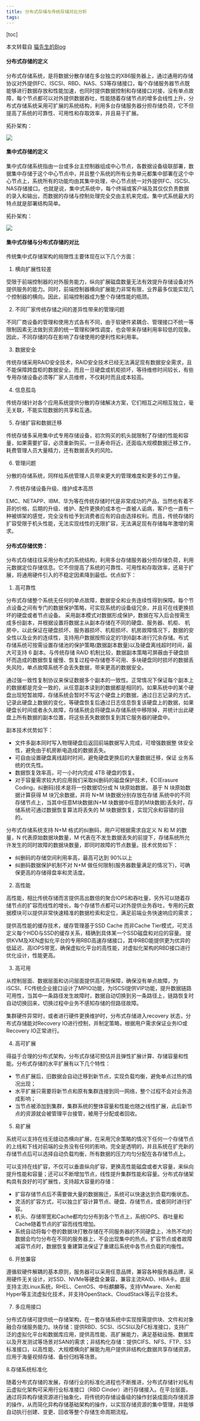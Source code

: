 ```yaml
---
title: 分布式存储与传统存储对比分析
tags: 
---
```


[toc]

本文转载自 [猫先生的Blog](https://www.mr-mao.cn/archives/soft-defined-storage-and-traditional-storage-analysis.html)

#### 分布式存储的定义

分布式存储系统，是将数据分散存储在多台独立的X86服务器上，通过通用的存储协议对外提供FC、ISCSI、RBD、NAS、S3等存储接口，每个存储服务器节点既能够进行数据存放和性能加速，也同时提供数据控制和存储接口对接，没有单点故障，每个节点都可以对外提供数据吞吐，性能随着存储节点的增多会线性上升，分布式存储系统采用可扩展的系统结构，利用多台存储服务器分担存储负荷，它不但提高了系统的可靠性、可用性和存取效率，并且易于扩展。

拓扑架构：

![](https://raw.githubusercontent.com/OliverRen/olili_blog_img/master/分布式存储与传统存储对比分析/20201122/1606045440126.png)

#### 集中式存储的定义

集中式存储系统指由一台或多台主控制器组成中心节点，各数据设备级联部署，数据集中存储于这个中心节点中，并且整个系统的所有业务单元都集中部署在这个中心节点上，系统所有的功能均由其集中处理，中心节点统一对外提供FC、ISCSI、NAS存储接口。也就是说，集中式系统中，每个终端或客户端及其仅仅负责数据的录入和输出，而数据的存储与控制处理完全交由主机来完成。集中式系统最大的特点就是部署结构简单。

拓扑架构：

![](https://raw.githubusercontent.com/OliverRen/olili_blog_img/master/分布式存储与传统存储对比分析/20201122/1606045452259.png)

#### 集中式存储与分布式存储的对比

传统集中式存储架构的局限性主要体现在以下几个方面：

1. 横向扩展性较差

受限于前端控制器的对外服务能力，纵向扩展磁盘数量无法有效提升存储设备对外提供服务的能力。同时，前端控制器横向扩展能力非常有限，业界最多仅能实现几个控制器的横向。因此，前端控制器成为整个存储性能的瓶颈。

2. 不同厂家传统存储之间的差异性带来的管理问题

不同厂商设备的管理和使用方式各有不同，由于软硬件紧耦合、管理接口不统一等限制因素无法做到资源的统一管理和弹性调度，也会带来存储利用率较低的现象。因此，不同存储的存在影响了存储使用的便利性和利用率。

3. 数据安全

传统存储采用RAID安全技术，RAID安全技术已经无法满足现有数据安全需求，且不能保障跨盘柜的数据安全。而且一旦硬盘或机柜损坏，等待维修时间较长，有些专用存储设备必须等厂家人员维修，不仅耗时而且成本较高。

4. 信息孤岛

传统存储针对各个应用系统提供分散的存储解决方案，它们相互之间相互独立，毫无关联，不能实现数据的共享和互通。

5. 存储扩容和数据迁移

传统存储多采用集中式专用存储设备，初次购买的机头就限制了存储的性能和容量，如果需要扩容，必须重新购买。一旦寿命将近，还面临大规模数据迁移工作，耗费管理人员大量精力，还有数据丢失的风险。

6. 管理问题

分散的存储系统，同样给系统管理人员带来更大的管理难度和更多的工作量。

7. 传统存储设备升级、维护成本高昂

EMC、NETAPP、IBM、华为等在传统存储时代是非常成功的产品，当然也有着不菲的价格，后期的升级、维护、配件更换的成本也一直被人诟病，客户也一直有一种被绑架的感觉，完全没有给予到消费者应有的自由选择权利。而且，传统存储的扩容受限于机头性能，无法实现线性的无限扩容，无法满足现有存储每年激增的需求。

#### 分布式存储优势：

分布式存储往往采用分布式的系统结构，利用多台存储服务器分担存储负荷，利用元数据定位存储信息。它不但提高了系统的可靠性、可用性和存取效率，还易于扩展，将通用硬件引入的不稳定因素降到最低。优点如下：

1. 高可靠性

分布式存储整个系统无任何的单点故障，数据安全和业务连续性得到保障。每个节点设备之间有专门的数据保护策略，可实现系统的设备级冗余，并且可在线更换损坏的硬盘或者节点设备。
采用副本模式对数据形成保护，数据在写入后会按需生成多份副本，并根据设置将数据主从副本存储在不同的硬盘、服务器、机柜、 机房中，以此保证在硬盘损坏、服务器损坏、机柜损坏、机房故障情况下，数据的安全性以及业务的连续性，支持用户数据按照设定的1到6副本进行冗余存储。布式存储系统可按需设置存储池的保护策略(数据副本数量)以及硬盘离线超时时间，最大可支持 6 副本。与传统存储 RAID 机制比较，数据副本策略可屏蔽由于硬盘损坏而造成的数据恢复缓慢、恢复过程中存储卷不可用、多块硬盘同时损坏的数据丢失风险，单点故障系统不会丢失数据，带来更高的数据安全。

通过强一致性复制协议来保证数据多个副本的一致性。正常情况下保证每个副本上的数据都是完全一致的，从任意副本读到的数据都是相同的。如果系统中的某个硬盘出现短暂故障，存储系统会暂时不写这个硬盘上的数据，通过日志记录的方式，记录此硬盘上数据的变化，等硬盘恢复后通过日志信息恢复该硬盘上的数据，如果硬盘长时间或者永久故障，存储系统会将硬盘从存储系统中移除掉，并统计出此硬盘上所有数据的副本位置，将这些丢失数据恢复到其它服务器的硬盘中。

副本技术优势如下：

- 文件多副本同时写入物理硬盘后返回前端数据写入完成，可增强数据整 体安全性，避免由于机房断电造成的数据丢失。
- 可自由设置硬盘离线超时时间，避免硬盘更换后的大量数据迁移，保证 业务系统的优先性。
- 数据恢复效率高，可一小时内完成 4TB 硬盘的恢复。
- 对于容量需求较大的应用我们采取纠删码的磁盘保护技术，EC(Erasure Coding，纠删码)技术是将一份数据切分成 N 块原始数据， 基于 N 块原始数据计算获得 M 块冗余数据，并将 N+M 块数据分别存放在存储 系统中的不同存储节点上，当其中任意M块数据(N+M 块数据中任意的M块数据)丢失时，存储系统可通过数据恢复算法将丢失的 M 块数据恢复，实现冗余和容错的目的。

分布式存储系统支持 N+M 格式的纠删码，用户可根据需求自定义 N 和 M 的数量，N 代表原始数据块数量，M 代表在不发生数据丢失的前提下，存储系统所允许发生的同时故障的数据块数量，即同时故障的节点数量。技术优势如下：

- 纠删码的存储空间利用率高，最高可达到 90%以上
- 纠删码数据保护机制不对 N+M 做任何限制(服务器数量满足的情况下)，可确保更高的存储得盘率和灵活度。

2. 高性能

高性能，相比传统存储而言提供高出数倍的聚合IOPS和吞吐量，另外可以随着存储节点的扩容而线性的增长，每个存储节点都可以对外提供业务吞吐，专用的元数据模块可以提供非常快速精准的数据检索和定位，满足前端业务快速响应的需求；

提供高性能的缓存技术，缓存管理基于SSD Cache 而非Cache Tier模式，可灵活定义每个HDD与SSD的缓存关系，精确到具体某一个SSD磁盘和对应的容量。
提供KVM及XEN虚拟化平台的专用RBD高速存储接口，其中RBD能提供更为优异的低延迟、高IOPS带宽，确保虚拟化平台的高性能，对虚拟化架构的RBD接口进行优化设计，性能更高。

3. 高可用

从控制层面、数据层面和访问层面提供高可用保障，确保没有单点故障，为iSCSI、FC传统企业接口设计了MPIO功能，为ISCSI提供VIP功能，提升数据链路可用性，当其中一条路径发生故障时，数据自动切换到另一条路径上，链路恢复时自动切换回来，切换过程中业务不感知存储的但路径故障。

集群硬件异常时，或者进行硬件更换维护时，分布式存储进入recovery 状态，分布式存储能对Recovery IO进行控制，并制定策略，根据用户需求保证业务IO或Recovery IO正常进行。

4. 高可扩展

得益于合理的分布式架构，分布式存储可预估并且弹性扩展计算、存储容量和性能。分布式存储的水平扩展有以下几个特性：

- 节点扩展后，旧数据会自动迁移到新节点，实现负载均衡，避免单点过热的情况出现；
- 水平扩展只需要将新节点和原有集群连接到同一网络，整个过程不会对业务造成影响；
- 当节点被添加到集群，集群系统的整体容量和性能也随之线性扩展，此后新节点的资源就会被管理平台接管，被用于分配或者回收。

5. 易扩展

系统可以支持在线无缝动态横向扩展，在采用冗余策略的情况下任何一个存储节点的上线和下线对前端的业务没有任何的影响，完全是透明的，并且系统在扩充新的存储节点后可以选择自动负载均衡，所有数据的压力均匀分配在各存储节点上。

可以支持在线扩容，不仅可以垂直纵向扩容，更换高性能磁盘或者大容量，来纵向提升性能和容量；还可以不断增加节点，线性提升集群性能和容量。分布式存储架构具有良好的可扩展性，支持超大容量的存储：

- 扩容存储节点后不需要做大量的数据搬迁，系统可以快速达到负载均衡状态。
- 灵活的扩容方式，可以独立扩容计算节点、硬盘、存储节点，或者同时进行扩容。
- 机头、存储带宽和Cache都均匀分布到各个节点上，系统IOPS、吞吐量和Cache随着节点的扩容而线性增加。
- 系统自动将每个卷的数据块打散存储在不同服务器的不同硬盘上，冷热不均的数据会均匀分布在不同的服务器上，不会出现集中的热点。扩容节点或者故障减容节点时，数据恢复重建算法保证了重建后系统中各节点负载的均衡性。

6. 开放兼容

遵循软硬件解耦的基本原则，服务器可以采用任意品牌，兼容各种服务器品牌，采用硬件无关设计，对SSD、NVMe等硬盘全兼容，兼容主流RAID、HBA卡。底层支持主流Linux系统，RHEL、CentOS、中标麒麟等。支持VMware、Xen和Hyper等主流虚拟化技术，并支持OpenStack、CloudStack等云平台技术。

7. 多应用接口

分布式存储可提供统一存储架构，在一套存储系统中实现按需提供块、文件和对象融合存储服务能力。块存储：提供RBD、SCSI、iSCSI以及FC标准接口，支持广泛的虚拟化平台和数据库应用，提供高性能、高扩展能力，满足基础设施、数据库以及开发测试等场景对SAN的需求；非结构化存储：提供CIFS、NFS、FTP、S3标准接口，以高性能、大规模横向扩展能为用户提供非结构化数据共享存储资源，应用于海量视频存储、备份归档等场景。

8.存储系统标准化

随着分布式存储的发展，存储行业的标准化进程也不断推进，分布式存储针对私有云虚拟化架构可采用行业标准接口（RBD Cinder）进行存储接入。在平台层面，通过将异构存储资源进行抽象化，将传统的存储设备级的操作封装成面向存储资源的操作，从而简化异构存储基础架构的操作，以实现存储资源的集中管理，并能够自动执行创建、变更、回收等整个存储生命周期流程。